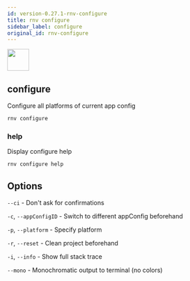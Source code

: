 ```yaml
---
id: version-0.27.1-rnv-configure
title: rnv configure
sidebar_label: configure
original_id: rnv-configure
---
```


<img src="https://renative.org/img/ic_cli.png" width=50 height=50 />

## configure

Configure all platforms of current app config

```bash
rnv configure
```

### help

Display configure help

```bash
rnv configure help
```

## Options

`--ci` - Don't ask for confirmations

`-c`, `--appConfigID` - Switch to different appConfig beforehand

`-p`, `--platform` - Specify platform

`-r`, `--reset` - Clean project beforehand

`-i`, `--info` - Show full stack trace

`--mono` - Monochromatic output to terminal (no colors)
